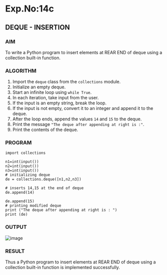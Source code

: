 # Exp.No:14c
## DEQUE - INSERTION

### AIM  
To write a Python program to insert elements at REAR END of deque using a collection built-in function.

### ALGORITHM  

1. Import the `deque` class from the `collections` module.  
2. Initialize an empty deque.  
3. Start an infinite loop using `while True`.  
4. In each iteration, take input from the user.  
5. If the input is an empty string, break the loop.  
6. If the input is not empty, convert it to an integer and append it to the deque.  
7. After the loop ends, append the values `14` and `15` to the deque.  
8. Print the message `"The deque after appending at right is :"`.  
9. Print the contents of the deque.  

### PROGRAM  

```
import collections
  
n1=int(input())
n2=int(input())
n3=int(input())
# initializing deque
de = collections.deque([n1,n2,n3])

# inserts 14,15 at the end of deque
de.append(14)

de.append(15)
# printing modified deque
print ("The deque after appending at right is : ")
print (de)
```

### OUTPUT
![image](https://github.com/user-attachments/assets/e0fbc295-6588-4f2c-a252-9e89e51b0645)

### RESULT
Thus a Python program to insert elements at REAR END of deque using a collection built-in function is implemented successfully.
